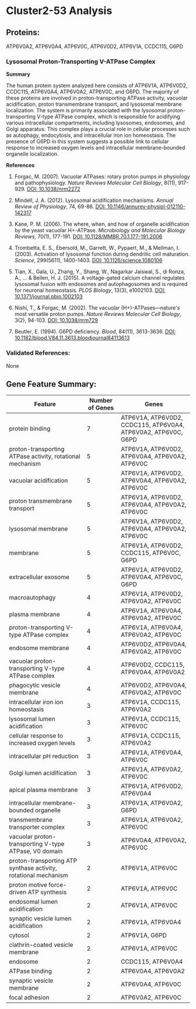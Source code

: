 # Cluster2-53 Analysis

## Proteins: 

ATP6V0A2, ATP6V0A4, ATP6V0C, ATP6V0D2, ATP6V1A, CCDC115, G6PD

### Lysosomal Proton-Transporting V-ATPase Complex

**Summary**

The human protein system analyzed here consists of ATP6V1A, ATP6V0D2, CCDC115, ATP6V0A4, ATP6V0A2, ATP6V0C, and G6PD. The majority of these proteins are involved in proton-transporting ATPase activity, vacuolar acidification, proton transmembrane transport, and lysosomal membrane localization. The system is primarily associated with the lysosomal proton-transporting V-type ATPase complex, which is responsible for acidifying various intracellular compartments, including lysosomes, endosomes, and Golgi apparatus. This complex plays a crucial role in cellular processes such as autophagy, endocytosis, and intracellular iron ion homeostasis. The presence of G6PD in this system suggests a possible link to cellular response to increased oxygen levels and intracellular membrane-bounded organelle localization.

**References**

1. Forgac, M. (2007). Vacuolar ATPases: rotary proton pumps in physiology and pathophysiology. *Nature Reviews Molecular Cell Biology*, 8(11), 917-929. [DOI: 10.1038/nrm2272](https://doi.org/10.1038/nrm2272)

2. Mindell, J. A. (2012). Lysosomal acidification mechanisms. *Annual Review of Physiology*, 74, 69-86. [DOI: 10.1146/annurev-physiol-012110-142317](https://doi.org/10.1146/annurev-physiol-012110-142317)

3. Kane, P. M. (2006). The where, when, and how of organelle acidification by the yeast vacuolar H+-ATPase. *Microbiology and Molecular Biology Reviews*, 70(1), 177-191. [DOI: 10.1128/MMBR.70.1.177-191.2006](https://doi.org/10.1128/MMBR.70.1.177-191.2006)

4. Trombetta, E. S., Ebersold, M., Garrett, W., Pypaert, M., & Mellman, I. (2003). Activation of lysosomal function during dendritic cell maturation. *Science*, 299(5611), 1400-1403. [DOI: 10.1126/science.1080106](https://doi.org/10.1126/science.1080106)

5. Tian, X., Gala, U., Zhang, Y., Shang, W., Nagarkar Jaiswal, S., di Ronza, A., ... & Bellen, H. J. (2015). A voltage-gated calcium channel regulates lysosomal fusion with endosomes and autophagosomes and is required for neuronal homeostasis. *PLOS Biology*, 13(3), e1002103. [DOI: 10.1371/journal.pbio.1002103](https://doi.org/10.1371/journal.pbio.1002103)

6. Nishi, T., & Forgac, M. (2002). The vacuolar (H+)-ATPases—nature's most versatile proton pumps. *Nature Reviews Molecular Cell Biology*, 3(2), 94-103. [DOI: 10.1038/nrm729](https://doi.org/10.1038/nrm729)

7. Beutler, E. (1994). G6PD deficiency. *Blood*, 84(11), 3613-3636. [DOI: 10.1182/blood.V84.11.3613.bloodjournal84113613](https://doi.org/10.1182/blood.V84.11.3613.bloodjournal84113613)

### Validated References: 

None





## Gene Feature Summary: 

| Feature | Number of Genes | Genes |
| --- | --- | --- |
| protein binding | 7 | ATP6V1A, ATP6V0D2, CCDC115, ATP6V0A4, ATP6V0A2, ATP6V0C, G6PD |
| proton-transporting ATPase activity, rotational mechanism | 5 | ATP6V1A, ATP6V0D2, ATP6V0A4, ATP6V0A2, ATP6V0C |
| vacuolar acidification | 5 | ATP6V1A, ATP6V0D2, ATP6V0A4, ATP6V0A2, ATP6V0C |
| proton transmembrane transport | 5 | ATP6V1A, ATP6V0D2, ATP6V0A4, ATP6V0A2, ATP6V0C |
| lysosomal membrane | 5 | ATP6V1A, ATP6V0D2, ATP6V0A4, ATP6V0A2, ATP6V0C |
| membrane | 5 | ATP6V1A, ATP6V0D2, CCDC115, ATP6V0C, G6PD |
| extracellular exosome | 5 | ATP6V1A, ATP6V0D2, ATP6V0A4, ATP6V0C, G6PD |
|  macroautophagy | 4 | ATP6V1A, ATP6V0D2, ATP6V0A2, ATP6V0C |
| plasma membrane | 4 | ATP6V1A, ATP6V0A4, ATP6V0A2, ATP6V0C |
| proton-transporting V-type ATPase complex | 4 | ATP6V1A, ATP6V0A4, ATP6V0A2, ATP6V0C |
| endosome membrane | 4 | ATP6V0D2, ATP6V0A4, ATP6V0A2, ATP6V0C |
| vacuolar proton-transporting V-type ATPase complex | 4 | ATP6V0D2, CCDC115, ATP6V0A4, ATP6V0A2 |
| phagocytic vesicle membrane | 4 | ATP6V0D2, ATP6V0A4, ATP6V0A2, ATP6V0C |
| intracellular iron ion homeostasis | 3 | ATP6V1A, CCDC115, ATP6V0A2 |
| lysosomal lumen acidification | 3 | ATP6V1A, CCDC115, ATP6V0C |
| cellular response to increased oxygen levels | 3 | ATP6V1A, CCDC115, ATP6V0A2 |
| intracellular pH reduction | 3 | ATP6V1A, ATP6V0A4, ATP6V0C |
| Golgi lumen acidification | 3 | ATP6V1A, ATP6V0A2, ATP6V0C |
| apical plasma membrane | 3 | ATP6V1A, ATP6V0D2, ATP6V0A4 |
| intracellular membrane-bounded organelle | 3 | ATP6V1A, ATP6V0A2, G6PD |
| transmembrane transporter complex | 3 | ATP6V1A, ATP6V0A2, ATP6V0C |
| vacuolar proton-transporting V-type ATPase, V0 domain | 3 | ATP6V0A4, ATP6V0A2, ATP6V0C |
| proton-transporting ATP synthase activity, rotational mechanism | 2 | ATP6V1A, ATP6V0C |
| proton motive force-driven ATP synthesis | 2 | ATP6V1A, ATP6V0C |
| endosomal lumen acidification | 2 | ATP6V1A, ATP6V0C |
| synaptic vesicle lumen acidification | 2 | ATP6V1A, ATP6V0A4 |
| cytosol | 2 | ATP6V1A, G6PD |
| clathrin-coated vesicle membrane | 2 | ATP6V1A, ATP6V0C |
| endosome | 2 | CCDC115, ATP6V0A4 |
| ATPase binding | 2 | ATP6V0A4, ATP6V0A2 |
| synaptic vesicle membrane | 2 | ATP6V0A4, ATP6V0C |
| focal adhesion | 2 | ATP6V0A2, ATP6V0C |

